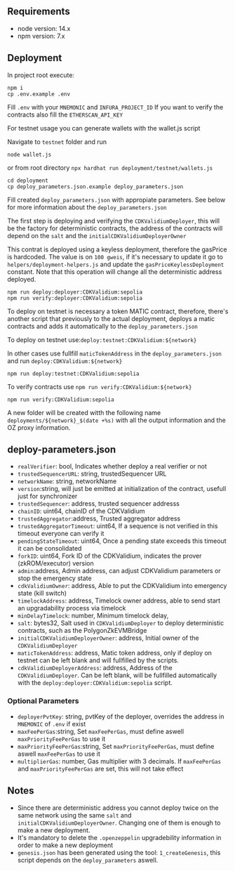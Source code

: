 ## Requirements

- node version: 14.x
- npm version: 7.x

## Deployment

In project root execute:

```
npm i
cp .env.example .env
```

Fill `.env` with your `MNEMONIC` and `INFURA_PROJECT_ID`
If you want to verify the contracts also fill the `ETHERSCAN_API_KEY`

For testnet usage you can generate wallets with the wallet.js script

Navigate to `testnet` folder and run 

`node wallet.js` 

or from root directory
`npx hardhat run deployment/testnet/wallets.js`

```
cd deployment
cp deploy_parameters.json.example deploy_parameters.json
```

Fill created `deploy_parameters.json` with appropiate parameters.
See below for more information about the `deploy_parameters.json`

The first step is deploying and verifying the `CDKValidiumDeployer`, this will be the factory for deterministic contracts, the address of the contracts will depend on the `salt` and the `initialCDKValidiumDeployerOwner`

This contrat is deployed using a keyless deployment, therefore the gasPrice is hardcoded.
The value is on `100 gweis`, if it's necessary to update it go to `helpers/deployment-helpers.js` and update the `gasPriceKeylessDeployment` constant.
Note that this operation will change all the deterministic address deployed.

```
npm run deploy:deployer:CDKValidium:sepolia
npm run verify:deployer:CDKValidium:sepolia
```

To deploy on testnet is necessary a token MATIC contract, therefore, there's another script that previously to the actual deployment, deploys a matic contracts and adds it automatically to the `deploy_parameters.json`

To deploy on testnet use:`deploy:testnet:CDKValidium:${network}`

In other cases use fullfill `maticTokenAddress` in the `deploy_parameters.json` and run `deploy:CDKValidium:${network}`

```
npm run deploy:testnet:CDKValidium:sepolia

```

To verify contracts use `npm run verify:CDKValidium:${network}`

```
npm run verify:CDKValidium:sepolia
```

A new folder will be created witth the following name `deployments/${network}_$(date +%s)` with all the output information and the OZ proxy information.

## deploy-parameters.json

- `realVerifier`: bool, Indicates whether deploy a real verifier or not
- `trustedSequencerURL`: string, trustedSequencer URL
- `networkName`: string, networkName
- `version`:string, will just be emitted at initialization of the contract, usefull just for synchronizer
- `trustedSequencer`: address, trusted sequencer addresss
- `chainID`: uint64, chainID of the CDKValidium
- `trustedAggregator`:address, Trusted aggregator address
- `trustedAggregatorTimeout`: uint64, If a sequence is not verified in this timeout everyone can verify it
- `pendingStateTimeout`: uint64, Once a pending state exceeds this timeout it can be consolidated
- `forkID`: uint64, Fork ID of the CDKValidium, indicates the prover (zkROM/executor) version
- `admin`:address, Admin address, can adjust CDKValidium parameters or stop the emergency state
- `cdkValidiumOwner`: address, Able to put the CDKValidium into emergency state (kill switch)
- `timelockAddress`: address, Timelock owner address, able to send start an upgradability process via timelock
- `minDelayTimelock`: number, Minimum timelock delay,
- `salt`: bytes32, Salt used in `CDKValidiumDeployer` to deploy deterministic contracts, such as the PolygonZkEVMBridge
- `initialCDKValidiumDeployerOwner`: address, Initial owner of the `CDKValidiumDeployer`
- `maticTokenAddress`: address, Matic token address, only if deploy on testnet can be left blank and will fullfilled by the scripts.
- `cdkValidiumDeployerAddress`: address, Address of the `CDKValidiumDeployer`. Can be left blank, will be fullfilled automatically with the `deploy:deployer:CDKValidium:sepolia` script.

### Optional Parameters

- `deployerPvtKey`: string, pvtKey of the deployer, overrides the address in `MNEMONIC` of `.env` if exist
- `maxFeePerGas`:string, Set `maxFeePerGas`, must define aswell `maxPriorityFeePerGas` to use it
- `maxPriorityFeePerGas`:string, Set `maxPriorityFeePerGas`, must define aswell `maxFeePerGas` to use it
- `multiplierGas`: number, Gas multiplier with 3 decimals. If `maxFeePerGas` and `maxPriorityFeePerGas` are set, this will not take effect

## Notes

- Since there are deterministic address you cannot deploy twice on the same network using the same `salt` and `initialCDKValidiumDeployerOwner`. Changing one of them is enough to make a new deployment.
- It's mandatory to delete the `.openzeppelin` upgradebility information in order to make a new deployment
- `genesis.json` has been generated using the tool: `1_createGenesis`, this script depends on the `deploy_parameters` aswell.
